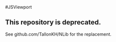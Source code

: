 #JSViewport

## This repository is **deprecated.**

See github.com/TallonKH/NLib for the replacement.
